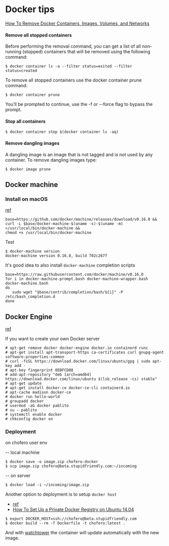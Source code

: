 # Docker tips

[How To Remove Docker Containers, Images, Volumes, and Networks
](https://linuxize.com/post/how-to-remove-docker-images-containers-volumes-and-networks/)

#### Remove all stopped containers

Before performing the removal command, you can get a list of all non-running (stopped) containers that will be removed using the following command:

    $ docker container ls -a --filter status=exited --filter status=created 
 
To remove all stopped containers use the docker container prune command:

    $ docker container prune
    
You’ll be prompted to continue, use the -f or --force flag to bypass the prompt.

#### Stop all containers

    $ docker container stop $(docker container ls -aq)
    
#### Remove dangling images

A dangling image is an image that is not tagged and is not used by any container. To remove dangling images type:

    $ docker image prune

## Docker machine

### Install on macOS 
[ref](https://docs.docker.com/machine/install-machine/)

    base=https://github.com/docker/machine/releases/download/v0.16.0 &&
    curl -L $base/docker-machine-$(uname -s)-$(uname -m) >/usr/local/bin/docker-machine &&
    chmod +x /usr/local/bin/docker-machine
    
Test

    $ docker-machine version
    docker-machine version 0.16.0, build 702c267f

It's good idea to also install `docker-machine` completion scripts

    base=https://raw.githubusercontent.com/docker/machine/v0.16.0
    for i in docker-machine-prompt.bash docker-machine-wrapper.bash docker-machine.bash
    do
       sudo wget "$base/contrib/completion/bash/${i}" -P /etc/bash_completion.d
    done

## Docker Engine

[ref](https://docs.docker.com/install/linux/docker-ce/ubuntu/)

If you want to create your own Docker server

    # apt-get remove docker docker-engine docker.io containerd runc
    # apt-get install apt-transport-https ca-certificates curl gnupg-agent software-properties-common
    # curl -fsSL https://download.docker.com/linux/ubuntu/gpg | sudo apt-key add -
    # apt-key fingerprint 0EBFCD88
    # add-apt-repository "deb [arch=amd64] https://download.docker.com/linux/ubuntu $(lsb_release -cs) stable"
    # apt-get update
    # apt-get install docker-ce docker-ce-cli containerd.io
    # apt-cache madison docker-ce
    # docker run hello-world
    # groupadd docker
    # usermod -aG docker pablito
    # su - pablito
    # systemctl enable docker
    # chkconfig docker on
    
### Deployment

on chofero user env

-- local machine

    $ docker save -o image.zip chofero-docker
    $ scp image.zip chofero@beta.stupidfriendly.com:~/incoming

-- on server

    $ docker load -i ~/incoming/image.zip

Another option to deployment is to setup `docker host` 

* [ref](https://www.digitalocean.com/community/tutorials/how-to-use-a-remote-docker-server-to-speed-up-your-workflow)
* [How To Set Up a Private Docker Registry on Ubuntu 14.04](https://www.digitalocean.com/community/tutorials/how-to-set-up-a-private-docker-registry-on-ubuntu-14-04)

```
$ export DOCKER_HOST=ssh://chofero@beta.stupidfriendly.com
$ docker build --rm -f Dockerfile -t chofero:latest .
```

And with [watchtower](https://hub.docker.com/r/v2tec/watchtower/) the container will update automatically with the new image.


